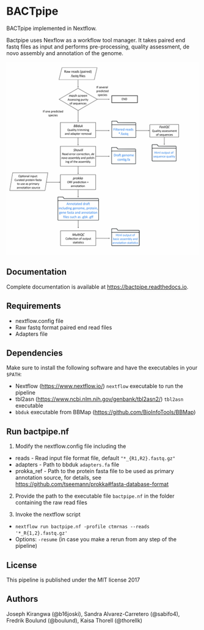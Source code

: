 # BACTpipe
BACTpipe implemented in Nextflow.

Bactpipe uses Nexflow as a workflow tool manager. It takes paired end fastq
files as input and performs pre-processing, quality assessment, de novo
assembly and annotation of the genome. 

![BACTpipe flowchart](./docs/source/img/BACTpipe_workflow.jpg)

## Documentation
Complete documentation is available at https://bactpipe.readthedocs.io. 


## Requirements
* nextflow.config file
* Raw fastq format paired end read files
* Adapters file


## Dependencies
Make sure to install the following software and have the executables in your `$PATH`:

* Nextflow (https://www.nextflow.io/) `nextflow` executable to run the pipeline
* tbl2asn (https://www.ncbi.nlm.nih.gov/genbank/tbl2asn2/) `tbl2asn` executable
* `bbduk` executable from BBMap (https://github.com/BioInfoTools/BBMap)


## Run bactpipe.nf 
1. Modify the nextflow.config file including the 

* reads - Read input file format file, default `"*_{R1,R2}.fastq.gz"`
* adapters - Path to bbduk `adapters.fa` file
* prokka_ref - Path to the protein fasta file to be used as primary annotation source, for details, see https://github.com/tseemann/prokka#fasta-database-format


2. Provide  the path to the executable file `bactpipe.nf` in the folder containing the raw read files

3. Invoke the nextflow script
*  `nextflow run bactpipe.nf -profile ctmrnas --reads '*_R{1,2}.fastq.gz'`
*  Options: `-resume` (in case you make a rerun from any step of the pipeline)


## License
This pipeline is published under the MIT license 2017


## Authors
Joseph Kirangwa (@b16joski), 
Sandra Alvarez-Carretero (@sabifo4),
Fredrik Boulund (@boulund),
Kaisa Thorell (@thorellk)
